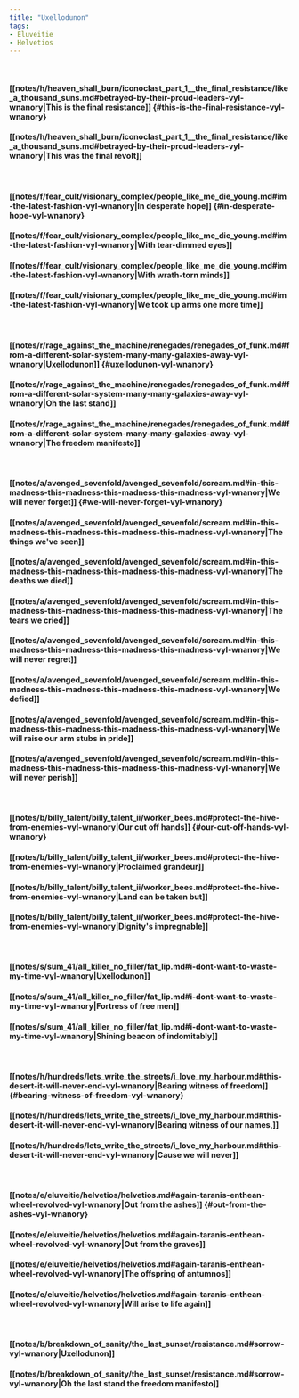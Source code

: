 ```yaml
---
title: "Uxellodunon"
tags:
- Eluveitie
- Helvetios
---
```

&nbsp;
#### [[notes/h/heaven_shall_burn/iconoclast_part_1__the_final_resistance/like_a_thousand_suns.md#betrayed-by-their-proud-leaders-vyl-wnanory|This is the final resistance]] {#this-is-the-final-resistance-vyl-wnanory}
#### [[notes/h/heaven_shall_burn/iconoclast_part_1__the_final_resistance/like_a_thousand_suns.md#betrayed-by-their-proud-leaders-vyl-wnanory|This was the final revolt]]
&nbsp;
#### [[notes/f/fear_cult/visionary_complex/people_like_me_die_young.md#im-the-latest-fashion-vyl-wnanory|In desperate hope]] {#in-desperate-hope-vyl-wnanory}
#### [[notes/f/fear_cult/visionary_complex/people_like_me_die_young.md#im-the-latest-fashion-vyl-wnanory|With tear-dimmed eyes]]
#### [[notes/f/fear_cult/visionary_complex/people_like_me_die_young.md#im-the-latest-fashion-vyl-wnanory|With wrath-torn minds]]
#### [[notes/f/fear_cult/visionary_complex/people_like_me_die_young.md#im-the-latest-fashion-vyl-wnanory|We took up arms one more time]]
&nbsp;
#### [[notes/r/rage_against_the_machine/renegades/renegades_of_funk.md#from-a-different-solar-system-many-many-galaxies-away-vyl-wnanory|Uxellodunon]] {#uxellodunon-vyl-wnanory}
#### [[notes/r/rage_against_the_machine/renegades/renegades_of_funk.md#from-a-different-solar-system-many-many-galaxies-away-vyl-wnanory|Oh the last stand]]
#### [[notes/r/rage_against_the_machine/renegades/renegades_of_funk.md#from-a-different-solar-system-many-many-galaxies-away-vyl-wnanory|The freedom manifesto]]
&nbsp;
#### [[notes/a/avenged_sevenfold/avenged_sevenfold/scream.md#in-this-madness-this-madness-this-madness-this-madness-vyl-wnanory|We will never forget]] {#we-will-never-forget-vyl-wnanory}
#### [[notes/a/avenged_sevenfold/avenged_sevenfold/scream.md#in-this-madness-this-madness-this-madness-this-madness-vyl-wnanory|The things we've seen]]
#### [[notes/a/avenged_sevenfold/avenged_sevenfold/scream.md#in-this-madness-this-madness-this-madness-this-madness-vyl-wnanory|The deaths we died]]
#### [[notes/a/avenged_sevenfold/avenged_sevenfold/scream.md#in-this-madness-this-madness-this-madness-this-madness-vyl-wnanory|The tears we cried]]
#### [[notes/a/avenged_sevenfold/avenged_sevenfold/scream.md#in-this-madness-this-madness-this-madness-this-madness-vyl-wnanory|We will never regret]]
#### [[notes/a/avenged_sevenfold/avenged_sevenfold/scream.md#in-this-madness-this-madness-this-madness-this-madness-vyl-wnanory|We defied]]
#### [[notes/a/avenged_sevenfold/avenged_sevenfold/scream.md#in-this-madness-this-madness-this-madness-this-madness-vyl-wnanory|We will raise our arm stubs in pride]]
#### [[notes/a/avenged_sevenfold/avenged_sevenfold/scream.md#in-this-madness-this-madness-this-madness-this-madness-vyl-wnanory|We will never perish]]
&nbsp;
#### [[notes/b/billy_talent/billy_talent_ii/worker_bees.md#protect-the-hive-from-enemies-vyl-wnanory|Our cut off hands]] {#our-cut-off-hands-vyl-wnanory}
#### [[notes/b/billy_talent/billy_talent_ii/worker_bees.md#protect-the-hive-from-enemies-vyl-wnanory|Proclaimed grandeur]]
#### [[notes/b/billy_talent/billy_talent_ii/worker_bees.md#protect-the-hive-from-enemies-vyl-wnanory|Land can be taken but]]
#### [[notes/b/billy_talent/billy_talent_ii/worker_bees.md#protect-the-hive-from-enemies-vyl-wnanory|Dignity's impregnable]]
&nbsp;
#### [[notes/s/sum_41/all_killer_no_filler/fat_lip.md#i-dont-want-to-waste-my-time-vyl-wnanory|Uxellodunon]]
#### [[notes/s/sum_41/all_killer_no_filler/fat_lip.md#i-dont-want-to-waste-my-time-vyl-wnanory|Fortress of free men]]
#### [[notes/s/sum_41/all_killer_no_filler/fat_lip.md#i-dont-want-to-waste-my-time-vyl-wnanory|Shining beacon of indomitably]]
&nbsp;
#### [[notes/h/hundreds/lets_write_the_streets/i_love_my_harbour.md#this-desert-it-will-never-end-vyl-wnanory|Bearing witness of freedom]] {#bearing-witness-of-freedom-vyl-wnanory}
#### [[notes/h/hundreds/lets_write_the_streets/i_love_my_harbour.md#this-desert-it-will-never-end-vyl-wnanory|Bearing witness of our names,]]
#### [[notes/h/hundreds/lets_write_the_streets/i_love_my_harbour.md#this-desert-it-will-never-end-vyl-wnanory|Cause we will never]]
&nbsp;
#### [[notes/e/eluveitie/helvetios/helvetios.md#again-taranis-enthean-wheel-revolved-vyl-wnanory|Out from the ashes]] {#out-from-the-ashes-vyl-wnanory}
#### [[notes/e/eluveitie/helvetios/helvetios.md#again-taranis-enthean-wheel-revolved-vyl-wnanory|Out from the graves]]
#### [[notes/e/eluveitie/helvetios/helvetios.md#again-taranis-enthean-wheel-revolved-vyl-wnanory|The offspring of antumnos]]
#### [[notes/e/eluveitie/helvetios/helvetios.md#again-taranis-enthean-wheel-revolved-vyl-wnanory|Will arise to life again]]
&nbsp;
#### [[notes/b/breakdown_of_sanity/the_last_sunset/resistance.md#sorrow-vyl-wnanory|Uxellodunon]]
#### [[notes/b/breakdown_of_sanity/the_last_sunset/resistance.md#sorrow-vyl-wnanory|Oh the last stand the freedom manifesto]]
